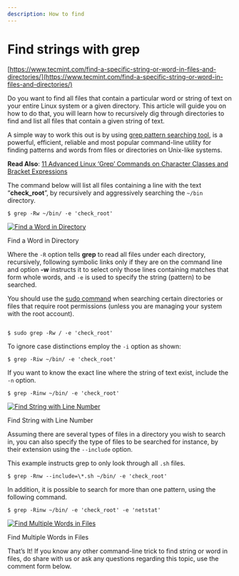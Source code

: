 ```yaml
---
description: How to find
---
```


# Find strings with grep

[https://www.tecmint.com/find-a-specific-string-or-word-in-files-and-directories/](https://www.tecmint.com/find-a-specific-string-or-word-in-files-and-directories/)

Do you want to find all files that contain a particular word or string of text on your entire Linux system or a given directory. This article will guide you on how to do that, you will learn how to recursively dig through directories to find and list all files that contain a given string of text.

A simple way to work this out is by using [grep pattern searching tool](https://www.tecmint.com/12-practical-examples-of-linux-grep-command/), is a powerful, efficient, reliable and most popular command-line utility for finding patterns and words from files or directories on Unix-like systems.

**Read Also**: [11 Advanced Linux ‘Grep’ Commands on Character Classes and Bracket Expressions](https://www.tecmint.com/linux-grep-commands-character-classes-bracket-expressions/)

The command below will list all files containing a line with the text “**check\_root**”, by recursively and aggressively searching the `~/bin` directory.

```text
$ grep -Rw ~/bin/ -e 'check_root'
```

[![Find a Word in Directory](https://www.tecmint.com/wp-content/plugins/lazy-load/images/1x1.trans.gif)](https://www.tecmint.com/wp-content/uploads/2017/12/Find-a-Word-in-Directory.png)

Find a Word in Directory

Where the `-R` option tells **grep** to read all files under each directory, recursively, following symbolic links only if they are on the command line and option **-w** instructs it to select only those lines containing matches that form whole words, and `-e` is used to specify the string \(pattern\) to be searched.

You should use the [sudo command](https://www.tecmint.com/run-shell-scripts-with-sudo-command-in-linux/) when searching certain directories or files that require root permissions \(unless you are managing your system with the root account\).

```text
 
$ sudo grep -Rw / -e 'check_root'	
```

To ignore case distinctions employ the `-i` option as shown:

```text
$ grep -Riw ~/bin/ -e 'check_root'
```

If you want to know the exact line where the string of text exist, include the `-n` option.

```text
$ grep -Rinw ~/bin/ -e 'check_root'
```

[![Find String with Line Number](https://www.tecmint.com/wp-content/plugins/lazy-load/images/1x1.trans.gif)](https://www.tecmint.com/wp-content/uploads/2017/12/Find-String-with-Line-Number.png)

Find String with Line Number

Assuming there are several types of files in a directory you wish to search in, you can also specify the type of files to be searched for instance, by their extension using the `--include` option.

This example instructs grep to only look through all `.sh` files.

```text
$ grep -Rnw --include=\*.sh ~/bin/ -e 'check_root'
```

In addition, it is possible to search for more than one pattern, using the following command.

```text
$ grep -Rinw ~/bin/ -e 'check_root' -e 'netstat'
```

[![Find Multiple Words in Files](https://www.tecmint.com/wp-content/plugins/lazy-load/images/1x1.trans.gif)](https://www.tecmint.com/wp-content/uploads/2017/12/Find-Multiple-Words-in-Files.png)

Find Multiple Words in Files

That’s It! If you know any other command-line trick to find string or word in files, do share with us or ask any questions regarding this topic, use the comment form below.

